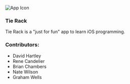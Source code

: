 ![App Icon](TieRack-57.png)
### Tie Rack
Tie Rack is a "just for fun" app to learn iOS programming.

### Contributors:
* David Hartley
* Rene Candelier
* Brian Chambers
* Nate Wilson
* Graham Wells

